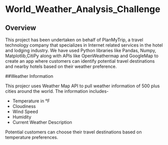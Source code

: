 # World_Weather_Analysis_Challenge

## Overview 

This project has been undertaken on behalf of PlanMyTrip, a travel technology company that specializes in Internet related services in the hotel and lodging industry. We have used Python libraries like Pandas, Numpy, Matplotlib,CitiPy along with APIs like OpenWeathermap and GoogleMap to create an app where customers can identify potential travel destinations and nearby hotels based on their weather preference.

##Weather Information

This projecr uses Weather Map API to pull weather information of 500 plus cities around the world. The information includes-
- Temperature in °F
- Cloudiness
- Wind Speed
- Humidity
- Current Weather Description

Potential customers can choose their travel destinations based on temperature preferences.



